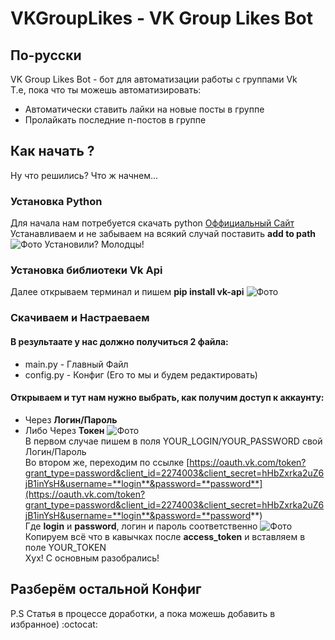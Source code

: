 # VKGroupLikes - VK Group Likes Bot #
## По-русски
VK Group Likes Bot - бот для автоматизации работы с группами Vk<br/>
Т.е, пока что ты можешь автоматизировать:
  - Автоматически ставить лайки на новые посты в группе
  - Пролайкать последние n-постов в группе
## Как начать ?
Ну что решились? Что ж начнем...
### Установка Python
Для начала нам потребуется скачать python [Оффициальный Сайт](https://www.python.org/downloads/)  
Устанавливаем и не забываем на всякий случай поставить __add to path__  
![Фото](http://www.swtestacademy.com/wp-content/uploads/2017/04/python-selenium-2.png "Python")
Установили? Молодцы!
### Установка библиотеки Vk Api
Далее открываем терминал и пишем __pip install vk-api__
![Фото](https://i.imgur.com/sQa68zX.png)
### Скачиваем и Настраеваем
#### В результаате у нас должно получиться 2 файла:  
  - main.py - Главный Файл  
  - config.py - Конфиг (Его то мы и будем редактировать)  
#### Открываем и тут нам нужно выбрать, как получим доступ к аккаунту:  <br/>
  - Через __Логин/Пароль__
  - Либо Через __Токен__
![Фото](https://i.imgur.com/s6Y5ur9.png)  
В первом случае пишем в поля YOUR_LOGIN/YOUR_PASSWORD cвой Логин/Пароль  
Во втором же, переходим по ссылке [https://oauth.vk.com/token?grant_type=password&client_id=2274003&client_secret=hHbZxrka2uZ6jB1inYsH&username=**login**&password=**password**](https://oauth.vk.com/token?grant_type=password&client_id=2274003&client_secret=hHbZxrka2uZ6jB1inYsH&username=**login**&password=**password**)  
  Где **login** и **password**, логин и пароль соответственно
  ![Фото](https://i.imgur.com/m2P5euh.png)
  Копируем всё что в кавычках после __access_token__ и вставляем в поле YOUR_TOKEN  
  Хух! С основным разобрались!  
  ## Разберём остальной Конфиг
  P.S Статья в процессе доработки, а пока можешь добавить в избранное) :octocat:
